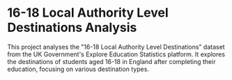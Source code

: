 # 16-18 Local Authority Level Destinations Analysis

This project analyses the "16-18 Local Authority Level Destinations" dataset from the UK Government's Explore Education Statistics platform. It explores the destinations of students aged 16-18 in England after completing their education, focusing on various destination types.